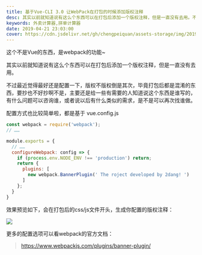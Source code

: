 ```yaml
---
title: 基于Vue-CLI 3.0 让WebPack在打包的时候添加版权注释
desc: 其实以前就知道说有这么个东西可以在打包后添加一个版权注释，但是一直没有去用。不过最近觉得最好还是配置一下，版权不版权倒是其次，毕竟打包后都是混淆的东西，要抄也不好抄啊不是，主要还是给一些有需要的人知道说这个东西是谁写的，有什么问题可以咨询谁，或者说以后有什么类似的需求，是不是可以再次找谁做。
keywords: 外卖计算器,拼单计算器
date: 2019-04-21 23:03:00
cover: https://cdn.jsdelivr.net/gh/chengpeiquan/assets-storage/img/2019/04/1-1.jpg
---
```


这个不是Vue的东西，是webpack的功能~

其实以前就知道说有这么个东西可以在打包后添加一个版权注释，但是一直没有去用。

不过最近觉得最好还是配置一下，版权不版权倒是其次，毕竟打包后都是混淆的东西，要抄也不好抄啊不是，主要还是给一些有需要的人知道说这个东西是谁写的，有什么问题可以咨询谁，或者说以后有什么类似的需求，是不是可以再次找谁做。

配置方式也比较简单啦，都是基于 vue.config.js

```javascript
const webpack = require('webpack');
// ……

module.exports = {
  // ……
  configureWebpack: config => {
    if (process.env.NODE_ENV !== 'production') return;
    return {
      plugins: [
        new webpack.BannerPlugin(' The roject developed by 2dang! ')
      ]
    };
  }
}
```

效果预览如下，会在打包后的css/js文件开头，生成你配置的版权注释：

![](https://cdn.jsdelivr.net/gh/chengpeiquan/assets-storage/img/2019/04/1.jpg)

更多的配置选项可以看webpack的官方文档：

>https://www.webpackjs.com/plugins/banner-plugin/